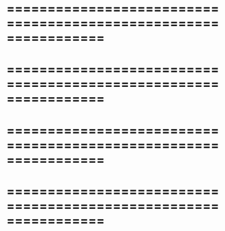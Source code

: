================================================================
================================================================
================================================================
================================================================
================================================================
================================================================
================================================================
================================================================
